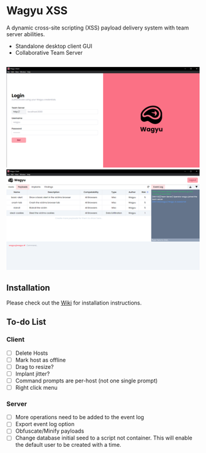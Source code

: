 # Wagyu XSS
A dynamic cross-site scripting (XSS) payload delivery system with team server abilities.

- Standalone desktop client GUI
- Collaborative Team Server

![Client Login Page](./images/client-login.png) ![Client Payloads Table](./images/client-payloads.png)
---
## Installation
Please check out the [Wiki](https://wagyu-docs.jamiepegg.com/) for installation instructions.

## To-do List
### Client
- [ ] Delete Hosts
- [ ] Mark host as offline
- [ ] Drag to resize?
- [ ] Implant jitter?
- [ ] Command prompts are per-host (not one single prompt)
- [ ] Right click menu

### Server
- [ ] More operations need to be added to the event log
- [ ] Export event log option
- [ ] Obfuscate/Minify payloads
- [ ] Change database initial seed to a script not container. This will enable the default user to be created with a time.